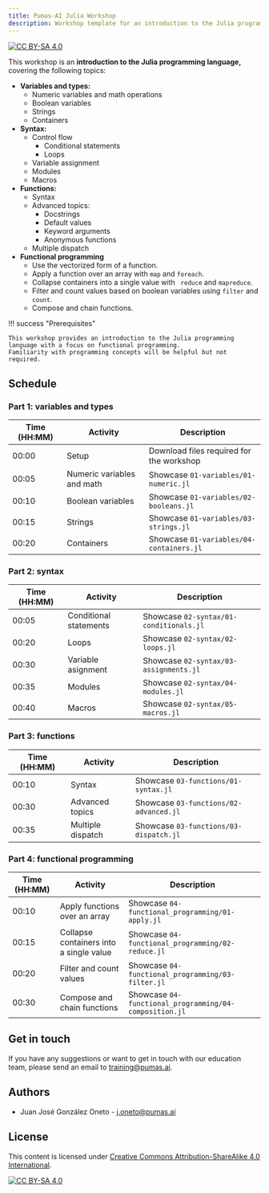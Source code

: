 ```yaml
---
title: Pumas-AI Julia Workshop 
description: Workshop template for an introduction to the Julia programming language. Covers variables and types, syntax, functions and functional programming
---
```


[![CC BY-SA 4.0](https://img.shields.io/badge/License-CC%20BY--SA%204.0-lightgrey.svg)](http://creativecommons.org/licenses/by-sa/4.0/)

This workshop is an **introduction to the Julia programming language,** covering the following topics:

- **Variables and types:**
    - Numeric variables and math operations
    - Boolean variables
    - Strings
    - Containers
- **Syntax:**
    - Control flow
        - Conditional statements
        - Loops
    - Variable assignment
    - Modules
    - Macros
- **Functions:**
    - Syntax
    - Advanced topics:
        - Docstrings
        - Default values
        - Keyword arguments
        - Anonymous functions 
    - Multiple dispatch
- **Functional programming**
    - Use the vectorized form of a function.
    - Apply a function over an array with `map` and `foreach`.
    - Collapse containers into a single value with ` reduce` and `mapreduce`.
    - Filter and count values based on boolean variables using `filter` and `count`.
    - Compose and chain functions. 

!!! success "Prerequisites"

    This workshop provides an introduction to the Julia programming language with a focus on functional programming. 
    Familiarity with programming concepts will be helpful but not required.

## Schedule

### Part 1: variables and types

| Time (HH:MM) | Activity                    | Description                               |
|--------------|-----------------------------|-------------------------------------------|
| 00:00        | Setup                       | Download files required for the workshop  |
| 00:05        | Numeric variables and math  | Showcase `01-variables/01-numeric.jl`     |
| 00:10        | Boolean variables           | Showcase `01-variables/02-booleans.jl`    |
| 00:15        | Strings                     | Showcase `01-variables/03-strings.jl`     |
| 00:20        | Containers                  | Showcase `01-variables/04-containers.jl`  |

### Part 2: syntax

| Time (HH:MM) | Activity                  | Description                             |
|--------------|---------------------------|-----------------------------------------|
| 00:05        | Conditional statements    | Showcase `02-syntax/01-conditionals.jl` |
| 00:20        | Loops                     | Showcase `02-syntax/02-loops.jl`        |
| 00:30        | Variable asignment        | Showcase `02-syntax/03-assignments.jl`  |
| 00:35        | Modules                   | Showcase `02-syntax/04-modules.jl`      |
| 00:40        | Macros                    | Showcase `02-syntax/05-macros.jl`       |

### Part 3: functions

| Time (HH:MM) | Activity          | Description                            |
|--------------|-------------------|----------------------------------------|
| 00:10        | Syntax            | Showcase `03-functions/01-syntax.jl`   |
| 00:30        | Advanced topics   | Showcase `03-functions/02-advanced.jl` |
| 00:35        | Multiple dispatch | Showcase `03-functions/03-dispatch.jl` |

### Part 4: functional programming

| Time (HH:MM) | Activity                                | Description                                            |
|--------------|-----------------------------------------|--------------------------------------------------------|
| 00:10        | Apply functions over an array           | Showcase `04-functional_programming/01-apply.jl`       |
| 00:15        | Collapse containers into a single value | Showcase `04-functional_programming/02-reduce.jl`      |
| 00:20        | Filter and count values                 | Showcase `04-functional_programming/03-filter.jl`      |
| 00:30        | Compose and chain functions             | Showcase `04-functional_programming/04-composition.jl` |

## Get in touch

If you have any suggestions or want to get in touch with our education team,
please send an email to <training@pumas.ai>.

## Authors

- Juan José González Oneto - <j.oneto@pumas.ai>

## License

This content is licensed under [Creative Commons Attribution-ShareAlike 4.0 International](http://creativecommons.org/licenses/by-sa/4.0/).

[![CC BY-SA 4.0](https://licensebuttons.net/l/by-sa/4.0/88x31.png)](http://creativecommons.org/licenses/by-sa/4.0/)
